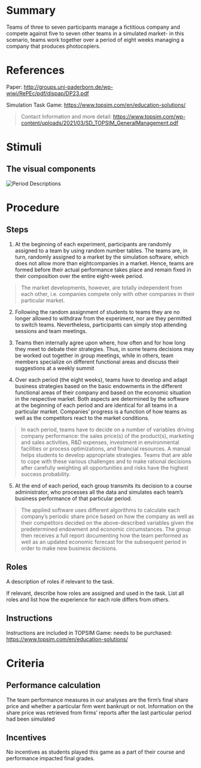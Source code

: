 # Summary
Teams of three to seven participants manage a fictitious company and compete against five to seven other teams in a simulated market- in this scenario, teams work together over a period of eight weeks managing a company that produces photocopiers.

# References
Paper: http://groups.uni-paderborn.de/wp-wiwi/RePEc/pdf/dispap/DP23.pdf

Simulation Task Game: https://www.topsim.com/en/education-solutions/
> Contact Information and more detail: https://www.topsim.com/wp-content/uploads/2021/03/SD_TOPSIM_GeneralManagement.pdf

# Stimuli
## The visual components

![Period Descriptions](https://user-images.githubusercontent.com/78745728/129228288-6e72667b-0826-46ca-95bc-3fb74099df74.png)

# Procedure
## Steps
1. At the beginning of each experiment, participants are randomly assigned to a team by using random number tables. The teams are, in
turn, randomly assigned to a market by the simulation software, which does not allow more than eightcompanies in a market. Hence, teams are formed before their actual performance takes place and remain fixed in their composition over the entire eight-week period. 
>  The market developments, however, are totally independent from each other, i.e. companies compete only with other companies in their particular market. 
2. Following the random assignment of students to teams they are no longer allowed to withdraw from the experiment, nor are they permitted to switch teams. Nevertheless, participants can simply stop attending sessions and team meetings. 

3. Teams then internally agree upon where, how often and for how long they meet to debate their strategies. Thus, in some teams decisions may be worked out together in group meetings, while in others, team members specialize on different functional areas and discuss their suggestions at a weekly summit

4. Over each period (the eight weeks), teams have to develop and adapt business strategies based on the basic endowments in the different functional areas of their company and based on the economic situation in the respective market. Both aspects are determined by the software at the beginning of each period and are identical for all teams in a particular market. Companies’ progress is a function of how teams as well as the competitors react to the market conditions. 
> In each period, teams have to decide on a number of variables driving company performance: the sales price(s) of the product(s), marketing and sales activities, R&D expenses, investment in environmental facilities or process optimizations, and financial resources.
> A manual helps students to develop appropriate strategies. Teams that are able to cope with these various challenges and to make rational decisions after carefully weighting all opportunities and risks have the highest success probability.

5. At the end of each period, each group transmits its decision to a course administrator, who processes all the data and simulates each team’s business performance of that particular period. 
> The applied software uses different algorithms to calculate each company’s periodic share price based on how the company as well as their competitors decided on the above-described variables given the predetermined endowment and economic circumstances. 
> The group then receives a full report documenting how the team performed as well as an updated economic forecast for the subsequent period in order to make new business decisions.

## Roles 
A description of roles if relevant to the task.  

If relevant, describe how roles are assigned and used in the task. List all roles and list how the experience for each role differs from others.

## Instructions
Instructions are included in TOPSIM Game: needs to be purchased: https://www.topsim.com/en/education-solutions/


# Criteria
## Performance calculation

The team performance measures in our analyses are the firm’s final share price and whether a particular firm went bankrupt or not. Information on the share price was retrieved from firms’ reports after the last particular period had been simulated

## Incentives
No incentives as students played this game as a part of their course and performance impacted final grades. 
